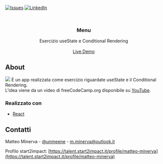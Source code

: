<!-- PROJECT SHIELDS -->
[![Issues][issues-shield]](https://github.com/matteo-minerva/menu-exercise/issues)
[![LinkedIn][linkedin-shield]](https://www.linkedin.com/in/m-minerva/)



<!-- PROJECT LOGO -->
<br />
<p align="center">
  <h3 align="center">Menu</h3>

  <p align="center">
    Esercizio useState e Conditional Rendering
    <br />
    <br />
    <a href="https://menu-exercise.vercel.app">Live Demo</a>
  </p>
</p>



<!-- RIGUARDO IL PROGETTO -->
## About

<a href="https://menu-exercise.vercel.app"><img src="https://i.imgur.com/mriMegz.png"/></a>
È un app realizzata come esercizio riguardate useState e il Conditional Rendering. <br/>
L'idea viene da un video di freeCodeCamp.org disponibile su <a href="https://youtu.be/4UZrsTqkcW4">YouTube</a>.


### Realizzato con

* [React](https://reactjs.org/)



<!-- CONTATTI -->
## Contatti

Matteo Minerva - [@unmeene](https://twitter.com/unmeene) - m.minerva@outlook.it

Profilo start2impact: [https://talent.start2impact.it/profile/matteo-minerva](https://talent.start2impact.it/profile/matteo-minerva)




<!-- MARKDOWN LINKS & IMAGES -->
<!-- https://www.markdownguide.org/basic-syntax/#reference-style-links -->
[issues-shield]: https://img.shields.io/github/issues/matteo-minerva/menu-exercise/repo.svg?style=for-the-badge
[linkedin-shield]: https://img.shields.io/badge/-LinkedIn-black.svg?style=for-the-badge&logo=linkedin&colorB=555
[linkedin-url]: https://linkedin.com/in/matteo-minerva
